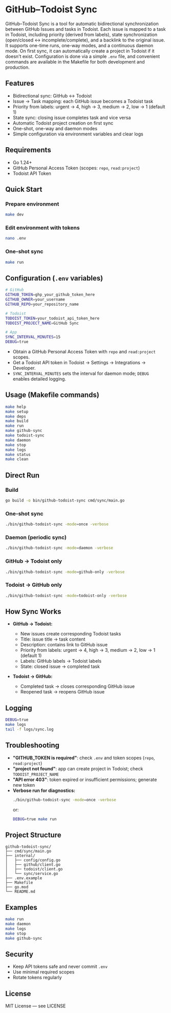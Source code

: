 # GitHub–Todoist Sync

GitHub–Todoist Sync is a tool for automatic bidirectional synchronization between GitHub Issues and tasks in Todoist. Each issue is mapped to a task in Todoist, including priority (derived from labels), state synchronization (open/closed ↔ incomplete/complete), and a backlink to the original issue. It supports one-time runs, one-way modes, and a continuous daemon mode. On first sync, it can automatically create a project in Todoist if it doesn't exist. Configuration is done via a simple `.env` file, and convenient commands are available in the Makefile for both development and production.

## Features

- Bidirectional sync: GitHub ↔ Todoist
- Issue → Task mapping: each GitHub issue becomes a Todoist task
- Priority from labels: urgent → 4, high → 3, medium → 2, low → 1 (default 1)
- State sync: closing issue completes task and vice versa
- Automatic Todoist project creation on first sync
- One-shot, one-way and daemon modes
- Simple configuration via environment variables and clear logs

## Requirements

- Go 1.24+
- GitHub Personal Access Token (scopes: `repo`, `read:project`)
- Todoist API Token

## Quick Start

### Prepare environment

```bash
make dev
```

### Edit environment with tokens

```bash
nano .env
```

### One-shot sync

```bash
make run
```

## Configuration (`.env` variables)

```bash
# GitHub
GITHUB_TOKEN=ghp_your_github_token_here
GITHUB_OWNER=your_username
GITHUB_REPO=your_repository_name

# Todoist
TODOIST_TOKEN=your_todoist_api_token_here
TODOIST_PROJECT_NAME=GitHub Sync

# App
SYNC_INTERVAL_MINUTES=15
DEBUG=true
```

- Obtain a GitHub Personal Access Token with `repo` and `read:project` scopes.
- Get a Todoist API token in Todoist → Settings → Integrations → Developer.
- `SYNC_INTERVAL_MINUTES` sets the interval for daemon mode; `DEBUG` enables detailed logging.

## Usage (Makefile commands)

```bash
make help
make setup
make deps
make build
make run
make github-sync
make todoist-sync
make daemon
make stop
make logs
make status
make clean
```

## Direct Run

### Build

```bash
go build -o bin/github-todoist-sync cmd/sync/main.go
```

### One-shot sync

```bash
./bin/github-todoist-sync -mode=once -verbose
```

### Daemon (periodic sync)

```bash
./bin/github-todoist-sync -mode=daemon -verbose
```

### GitHub → Todoist only

```bash
./bin/github-todoist-sync -mode=github-only -verbose
```

### Todoist → GitHub only

```bash
./bin/github-todoist-sync -mode=todoist-only -verbose
```

## How Sync Works

- **GitHub → Todoist:**
    - New issues create corresponding Todoist tasks
    - Title: issue title → task content
    - Description: contains link to GitHub issue
    - Priority from labels: urgent → 4, high → 3, medium → 2, low → 1 (default 1)
    - Labels: GitHub labels → Todoist labels
    - State: closed issue → completed task

- **Todoist → GitHub:**
    - Completed task → closes corresponding GitHub issue
    - Reopened task → reopens GitHub issue

## Logging

```bash
DEBUG=true
make logs
tail -f logs/sync.log
```

## Troubleshooting

- **"GITHUB_TOKEN is required"**: check `.env` and token scopes (`repo`, `read:project`)
- **"project not found"**: app can create project in Todoist; check `TODOIST_PROJECT_NAME`
- **"API error 403"**: token expired or insufficient permissions; generate new token
- **Verbose run for diagnostics:**
  ```bash
  ./bin/github-todoist-sync -mode=once -verbose
  ```
  or:
  ```bash
  DEBUG=true make run
  ```

## Project Structure

```
github-todoist-sync/
├── cmd/sync/main.go
├── internal/
│   ├── config/config.go
│   ├── github/client.go
│   ├── todoist/client.go
│   └── sync/service.go
├── .env.example
├── Makefile
├── go.mod
└── README.md
```

## Examples

```bash
make run
make daemon
make logs
make stop
make github-sync
```

## Security

- Keep API tokens safe and never commit `.env`
- Use minimal required scopes
- Rotate tokens regularly

## License

MIT License — see LICENSE
